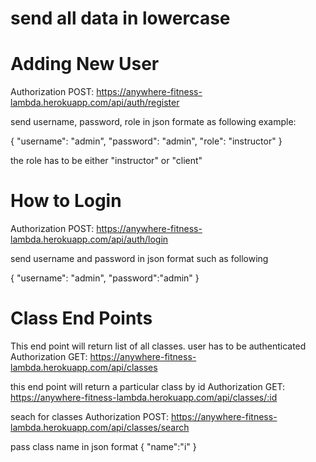 # send all data in lowercase

# Adding New User

Authorization POST: https://anywhere-fitness-lambda.herokuapp.com/api/auth/register

send username, password, role in json formate as following example:

{
"username": "admin",
"password": "admin",
"role": "instructor"
}

the role has to be either "instructor" or "client"

# How to Login

Authorization POST: https://anywhere-fitness-lambda.herokuapp.com/api/auth/login

send username and password in json format such as following

{
"username": "admin",
"password":"admin"
}

# Class End Points

This end point will return list of all classes. user has to be authenticated
Authorization GET: https://anywhere-fitness-lambda.herokuapp.com/api/classes

this end point will return a particular class by id
Authorization GET: https://anywhere-fitness-lambda.herokuapp.com/api/classes/:id

seach for classes
Authorization POST: https://anywhere-fitness-lambda.herokuapp.com/api/classes/search

pass class name in json format
{
"name":"i"
}
